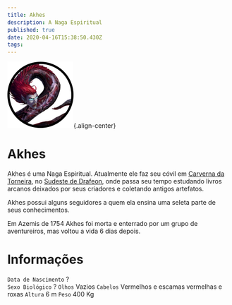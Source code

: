 ```yaml
---
title: Akhes
description: A Naga Espiritual
published: true
date: 2020-04-16T15:38:50.430Z
tags: 
---
```


![naga_espiritual_-_token.png](/uploads/retratos/naga_espiritual_-_token.png){.align-center}

# Akhes
Akhes é uma Naga Espiritual. Atualmente ele faz seu cóvil em [Carverna da Torneira](http://localhost/en/lugares/plano-material/drafeon/sudeste-de-drafeon/caverna-da-torneira), no [Sudeste de Drafeon](http://localhost/en/lugares/plano-material/drafeon/sudeste-de-drafeon), onde passa seu tempo estudando livros arcanos deixados por seus criadores e coletando antigos artefatos.

Akhes possui alguns seguidores a quem ela ensina uma seleta parte de seus conhecimentos.

Em Azemis de 1754 Akhes foi morta e enterrado por um grupo de aventureiros, mas voltou a vida 6 dias depois.

# Informações
`Data de Nascimento` ?  
`Sexo Biológico` ?
`Olhos` Vazios
`Cabelos` Vermelhos e escamas vermelhas e roxas
`Altura` 6 m
`Peso` 400 Kg